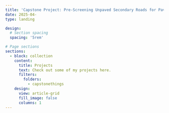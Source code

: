 ```yaml
---
title: 'Capstone Project: Pre-Screening Unpaved Secondary Roads for Pavement Prioritization, with NCDOT'
date: 2025-04-
type: landing

design:
  # Section spacing
  spacing: '5rem'

# Page sections
sections:
  - block: collection
    content:
      title: Projects
      text: Check out some of my projects here.
      filters:
        folders:
          - capstonethings
    design:
      view: article-grid
      fill_image: false
      columns: 1
---
```

